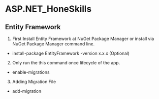 # ASP.NET_HoneSkills

## Entity Framework 
1. First Install Entity Framework at NuGet Package Manager or install via NuGet Package Manager command line.
* install-package EntityFramework -version x.x.x (Optional)
2. Only run the this command once lifecycle of the app.
* enable-migrations
3. Adding Migration File
* add-migration <title> -Force(Optional)
4. Updating Database
* update-database
5. Downgrading Database to its Specified Version
* update-database -TargetMigration:<name> 
